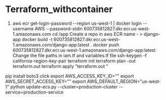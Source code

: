 # Terraform_withcontainer

1) aws ecr get-login-password --region us-west-1 | docker login --username AWS --password-stdin 600735812827.dkr.ecr.us-west-1.amazonaws.com
cd /app
Create a repo in aws ECR name - > django-app
docker build -t 600735812827.dkr.ecr.us-west-1.amazonaws.com/django-app:latest . 
docker push 600735812827.dkr.ecr.us-west-1.amazonaws.com/django-app:latest
Change the file paths in iam.tf and variables.tf file
ssh-keygen -f california-region-key-pair
terraform init 
terraform plan -out terraform.out
terraform apply "terraform.out "

pip install boto3 click
export AWS_ACCESS_KEY_ID="" 
export AWS_SECRET_ACCESS_KEY="" 
export AWS_DEFAULT_REGION="us-west-1" 
python update-ecs.py --cluster=production-cluster --service=production-service

